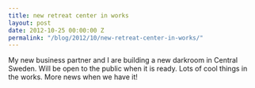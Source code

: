 ```yaml
---
title: new retreat center in works
layout: post
date: 2012-10-25 00:00:00 Z
permalink: "/blog/2012/10/new-retreat-center-in-works/"
---
```


My new business partner and I are building a new darkroom in Central Sweden. Will be open to the public when it is ready. Lots of cool things in the works. More news when we have it!
